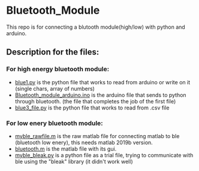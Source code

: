 # Bluetooth_Module
This repo is for connecting a blutooth module(high/low) with python and arduino.
## Description for the files:
### For high energy bluetooth module:
* [blue1.py](https://github.com/hosnaa/Bluetooth_Module/blue1.py) is the python file that works to read from arduino or write on it (single chars, array of numbers)
* [Bluetooth_module_arduino.ino](https://github.com/hosnaa/Bluetooth_Module/Bluetooth_module_arduino.ino) is the arduino file that sends to python through bluetooth. (the file that completes the job of the first file)
* [blue3_file.py](https://github.com/hosnaa/Bluetooth_Module/blue3_file.py) is the python file that works to read from .csv file

### For low enery bluetooth module:
* [myble_rawfile.m](https://github.com/hosnaa/Bluetooth_Module/myble_rawfile.m) is the raw matlab file for connecting matlab to ble (bluetooth low enery), this needs matlab 2019b version.
* [bluetooth.m](https://github.com/hosnaa/Bluetooth_Module/bluetooth.m) is the matlab file with its gui.
* [myble_bleak.py](https://github.com/hosnaa/Bluetooth_Module/myble_bleak.py) is a python file as a trial file, trying to communicate with ble using the "bleak" library (it didn't work well)
